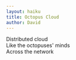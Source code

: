 ```yaml
---
layout: haiku
title: Octopus Cloud
author: David
---
```


Distributed cloud <br>
Like the octopuses' minds <br>
Across the network <br>
